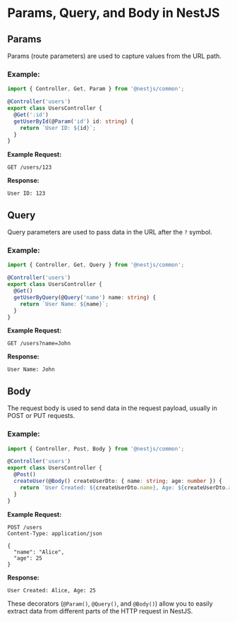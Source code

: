 # Params, Query, and Body in NestJS

## Params
Params (route parameters) are used to capture values from the URL path.

### Example:
```typescript
import { Controller, Get, Param } from '@nestjs/common';

@Controller('users')
export class UsersController {
  @Get(':id')
  getUserById(@Param('id') id: string) {
    return `User ID: ${id}`;
  }
}
```

**Example Request:**
```
GET /users/123
```
**Response:**
```
User ID: 123
```

## Query
Query parameters are used to pass data in the URL after the `?` symbol.

### Example:
```typescript
import { Controller, Get, Query } from '@nestjs/common';

@Controller('users')
export class UsersController {
  @Get()
  getUserByQuery(@Query('name') name: string) {
    return `User Name: ${name}`;
  }
}
```

**Example Request:**
```
GET /users?name=John
```
**Response:**
```
User Name: John
```

## Body
The request body is used to send data in the request payload, usually in POST or PUT requests.

### Example:
```typescript
import { Controller, Post, Body } from '@nestjs/common';

@Controller('users')
export class UsersController {
  @Post()
  createUser(@Body() createUserDto: { name: string; age: number }) {
    return `User Created: ${createUserDto.name}, Age: ${createUserDto.age}`;
  }
}
```

**Example Request:**
```
POST /users
Content-Type: application/json

{
  "name": "Alice",
  "age": 25
}
```
**Response:**
```
User Created: Alice, Age: 25
```

These decorators (`@Param()`, `@Query()`, and `@Body()`) allow you to easily extract data from different parts of the HTTP request in NestJS.
